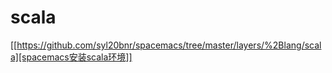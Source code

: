# scala #

[[https://github.com/syl20bnr/spacemacs/tree/master/layers/%2Blang/scala][spacemacs安装scala环境]]
